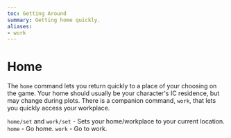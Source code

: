 ```yaml
---
toc: Getting Around
summary: Getting home quickly.
aliases:
- work
---
```

# Home

The `home` command lets you return quickly to a place of your choosing on the game.  Your home should usually be your character's IC residence, but may change during plots.  There is a companion command, `work`, that lets you quickly access your workplace.

`home/set` and `work/set` - Sets your home/workplace to your current location.
`home` - Go home.
`work` - Go to work.
